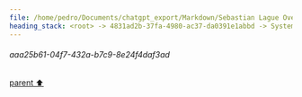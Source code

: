 ```yaml
---
file: /home/pedro/Documents/chatgpt_export/Markdown/Sebastian Lague Overview.md
heading_stack: <root> -> 4831ad2b-37fa-4980-ac37-da0391e1abbd -> System -> a40fe37a-3fec-4a8f-b24e-f0a96485b03a -> System -> aaa2c3d4-d93d-4fa9-afc6-8865536db17f -> User -> 89be3d41-71ae-4c92-bc0b-4412cd798f60 -> Assistant -> aaa2ab7f-557f-495c-8356-b1af510c42a2 -> User -> b40ac0df-3d2a-4526-81c7-11be97dcd4ea -> Assistant -> aaa2680c-eb8c-4620-9b1e-52d8ef9da0a7 -> User -> a61b6916-c5f9-488c-8ee6-e3f8b1809cc2 -> Assistant -> aaa25b61-04f7-432a-b7c9-8e24f4daf3ad
---
```

###### aaa25b61-04f7-432a-b7c9-8e24f4daf3ad
[parent ⬆️](#89be3d41-71ae-4c92-bc0b-4412cd798f60)
